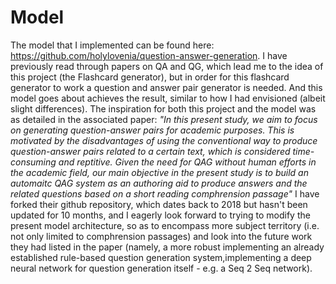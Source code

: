 # Model
The model that I implemented can be found here: https://github.com/holylovenia/question-answer-generation. I have previously read through papers on QA and QG, which lead me to the idea of this project (the Flashcard generator), but in order for this flashcard generator to work a question and answer pair generator is needed. And this model goes about achieves the result, similar to how I had envisioned (albeit slight differences). The inspiration for both this project and the model was as detailed in the associated paper: 
_"In this present study, we aim to focus on generating question-answer pairs for academic purposes. This is motivated by the disadvantages of using the conventional way to produce question-answer pairs related to a certain text, which is considered time-consuming and reptitive. Given the need for QAG without human efforts in the academic field, our main objective in the present study is to build an automaitc QAG system as an authoring aid to produce answers and the related questions based on a short reading comphrension passage"_
I have forked their github repository, which dates back to 2018 but hasn't been updated for 10 months, and I eagerly look forward to trying to modify the present model architecture, so as to encompass more subject territory (i.e. not only limited to comphrension passages) and look into the future work they had listed in the paper (namely, a more robust implementing an already established rule-based question generation system,implementing a deep neural network for question generation itself - e.g. a Seq 2 Seq network). 